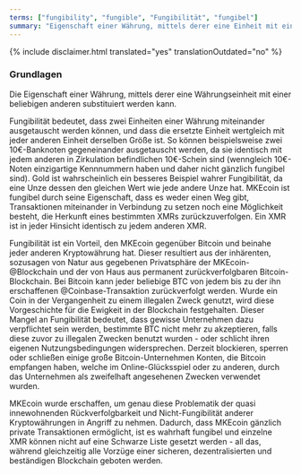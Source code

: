 ```yaml
---
terms: ["fungibility", "fungible", "Fungibilität", "fungibel"]
summary: "Eigenschaft einer Währung, mittels derer eine Einheit mit einer beliebigen anderen substituiert werden kann"
---
```


{% include disclaimer.html translated="yes" translationOutdated="no" %}
### Grundlagen

Die Eigenschaft einer Währung, mittels derer eine Währungseinheit mit einer beliebigen anderen substituiert werden kann.

Fungibilität bedeutet, dass zwei Einheiten einer Währung miteinander ausgetauscht werden können, und dass die ersetzte Einheit wertgleich mit jeder anderen Einheit derselben Größe ist. So können beispielsweise zwei 10€-Banknoten gegeneinander ausgetauscht werden, da sie identisch mit jedem anderen in Zirkulation befindlichen 10€-Schein sind (wenngleich 10€-Noten einzigartige Kennnummern haben und daher nicht gänzlich fungibel sind). Gold ist wahrscheinlich ein besseres Beispiel wahrer Fungibilität, da eine Unze dessen den gleichen Wert wie jede andere Unze hat. MKEcoin ist fungibel durch seine Eigenschaft, dass es weder einen Weg gibt, Transaktionen miteinander in Verbindung zu setzen noch eine Möglichkeit besteht, die Herkunft eines bestimmten XMRs zurückzuverfolgen. Ein XMR ist in jeder Hinsicht identisch zu jedem anderen XMR.

Fungibilität ist ein Vorteil, den MKEcoin gegenüber Bitcoin und beinahe jeder anderen Kryptowährung hat. Dieser resultiert aus der inhärenten, sozusagen von Natur aus gegebenen Privatsphäre der MKEcoin-@Blockchain und der von Haus aus permanent zurückverfolgbaren Bitcoin-Blockchain. Bei Bitcoin kann jeder beliebige BTC von jedem bis zu der ihn erschaffenen @Coinbase-Transaktion zurückverfolgt werden. Wurde ein Coin in der Vergangenheit zu einem illegalen Zweck genutzt, wird diese Vorgeschichte für die Ewigkeit in der Blockchain festgehalten. Dieser Mangel an Fungibilität bedeutet, dass gewisse Unternehmen dazu verpflichtet sein werden, bestimmte BTC nicht mehr zu akzeptieren, falls diese zuvor zu illegalen Zwecken benutzt wurden - oder schlicht ihren eigenen Nutzungsbedingungen widersprechen. Derzeit blockieren, sperren oder schließen einige große Bitcoin-Unternehmen Konten, die Bitcoin empfangen haben, welche im Online-Glücksspiel oder zu anderen, durch das Unternehmen als zweifelhaft angesehenen Zwecken verwendet wurden.

MKEcoin wurde erschaffen, um genau diese Problematik der quasi innewohnenden Rückverfolgbarkeit und Nicht-Fungibilität anderer Kryptowährungen in Angriff zu nehmen. Dadurch, dass MKEcoin gänzlich private Transaktionen ermöglicht, ist es wahrhaft fungibel und einzelne XMR können nicht auf eine Schwarze Liste gesetzt werden - all das, während gleichzeitig alle Vorzüge einer sicheren, dezentralisierten und beständigen Blockchain geboten werden.
